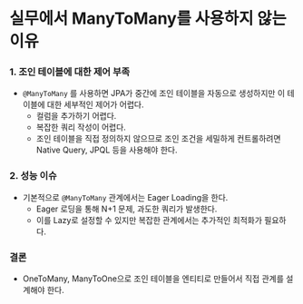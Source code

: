 # 실무에서 ManyToMany를 사용하지 않는 이유

### 1. 조인 테이블에 대한 제어 부족

- `@ManyToMany` 를 사용하면 JPA가 중간에 조인 테이블을 자동으로 생성하지만 이 테이블에 대한 세부적인 제어가 어렵다.
    - 컬럼을 추가하기 어렵다.
    - 복잡한 쿼리 작성이 어렵다.
    - 조인 테이블을 직접 정의하지 않으므로 조인 조건을 세밀하게 컨트롤하려면 Native Query, JPQL 등을 사용해야 한다.

### 2. 성능 이슈

- 기본적으로 `@ManyToMany` 관계에서는 Eager Loading을 한다.
    - Eager 로딩을 통해 N+1 문제, 과도한 쿼리가 발생한다.
    - 이를 Lazy로 설정할 수 있지만 복잡한 관계에서는 추가적인 최적화가 필요하다.

### 결론

- OneToMany, ManyToOne으로 조인 테이블을 엔티티로 만들어서 직접 관계를 설계해야 한다.